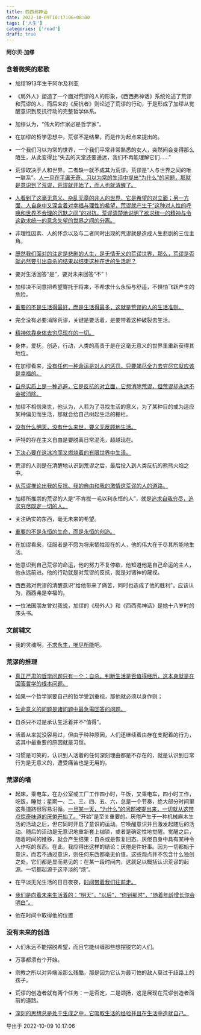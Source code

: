 ```yaml
---
title: 西西弗神话
date: 2022-10-09T10:17:06+08:00
tags: ['人生']
categories: ['read']
draft: true
---
```


**阿尔贝·加缪**


### 含着微笑的悲歌

* 加缪1913年生于阿尔及利亚

* 《局外人》塑造了一个面对荒谬的人的形象，《西西弗神话》系统论述了荒谬和荒谬的人，而后来的《反抗者》则论述了荒谬的行动，于是形成了加缪从觉醒意识到反抗行动的完整哲学体系。

* 加缪认为，“伟大的作家必是哲学家”。

* 在加缪的哲学思想中，荒谬不是结果，而是作为起点来提出的。

* 一个我们习以为常的世界，一个我们平常非常熟悉的女人，突然间会变得那么陌生，从此变得比“失去的天堂还要遥远，我们不再能理解它们……”

* 荒谬取决于人和世界，二者缺一就不成其为荒谬。荒谬是“人与世界之间的唯一联系”。[人一旦在平庸无奇、习以为常的生活中提出“为什么”的问题，那就是意识到了荒谬，荒谬就开始了，而人也就清醒了。]()

* [人看到了这毫无意义、杂乱无章的非人的世界，它是希望的对立面；另一方面，人自身中又深含着对幸福与理性的希望，荒谬就产生于“这种对人性的呼唤和世界不合理的沉默之间”的对抗，荒谬清楚地说明了欲求统一的精神与令这欲求统一的意念失望的世界之间的分离。]()

* 非理性因素、人的怀念以及与二者同时出现的荒谬就是造成人生悲剧的三位主角。

* [既然我们面对的注定是悲剧的人生，是无情无义的荒谬世界，那么，荒谬是否就必然要引出自杀的结果以结束这种在世的生活呢？]()

* 要对生活回答“是”，要对未来回答“不”！

* 加缪决不同意把希望寄托于将来，不希求什么永恒与舒适，不惧怕飞跃产生的危险。

* [重要的不是生活得最好，而是生活得最多，这就是荒谬的人的生活准则。]()

* 完全没有必要消除荒谬，关键是要活着，是要带着这种破裂去生活。

* [精神依靠身体去穷尽现在的一切。]()

* 身体，爱抚，创造，行动，人类的高贵于是在这毫无意义的世界里重新获得其地位。

* 在加缪看来，[没有任何一种命运是对人的惩罚，只要竭尽全力去穷尽它就应该是幸福的。]()

* [自杀实质上是一种逃避，它是反抗的对立面，它想消除荒谬，但荒谬却永远不会被消除。]()

* 加缪不相信来世，他认为，人若为了寻找生活的意义，为了某种目的或为适应某种偏见而生活，那就会给自己树起生活的栅栏。

* [没有什么明天，没有什么来世，要义无反顾地生活。]()

* 萨特的存在主义自由是要脱离日常混沌，超越现在。

* [下决心要在这冰冷而又燃烧着的有限世界中生活。]()

* 荒谬的人则是在清醒地认识到荒谬之后，最后投入到人类反抗的熊熊火焰之中。

* [从荒谬推论出我的反抗、我的自由和我的激情这荒谬的人的道路。]()

* 加缪所推崇的荒谬的人是“不肯拔一毛以利永恒的人”，就是[追求自我穷尽，追求穷尽既定一切的人。]()

* 关注确实的东西，毫无未来的希望。

* [重要的不是永恒的生命，而是永恒的创造。]()

* 在加缪看来，征服者是不愿为将来牺牲现在的人，他的伟大在于尽其所能地生活。

* 他意识到自己荒谬的命运，他的努力不复停歇，他知道他是自己命运的主人，他永远前进。他的行动就是对荒谬的反抗，就是对诸神的蔑视。

* 西西弗对荒谬的清醒意识“给他带来了痛苦，同时也造成了他的胜利”。应该认为，西西弗是幸福的。

* 一位法国朋友曾对我说，加缪的《局外人》和《西西弗神话》是她十八岁时的床头书。


### 文前辅文

* 我的灵魂啊，[不求永生，唯尽所能]()吧。


### 荒谬的推理

* [真正严肃的哲学问题只有一个：自杀。判断生活是否值得经历，这本身就是在回答哲学的根本问题。]()

* 如果一个哲学家要自己的哲学受到重视，那他就必须以身作则；

* [生命意义的问题是诸问题中最急需回答的问题。]()

* 自杀只不过是承认生活着并不“值得”。

* 活着从来就没容易过，但由于种种原因，人们还继续着由存在支配着的行为，这其中最重要的原因就是习惯。

* 习惯是可笑的，认识到人活着的任何深刻理由都是不存在的，就是认识到日常行为是无意义的，遭受痛苦也是无用的。


### 荒谬的墙

* 起床，乘电车，在办公室或工厂工作四小时，午饭，又乘电车，四小时工作，吃饭，睡觉；星期一、二、三、四、五、六，总是一个节奏，绝大部分时间里这条道路很容易沿循。[一旦某一天，“为什么”的问题被提出来，一切就从这带点惊奇味道的厌倦开始了。]()“开始”是至关重要的。厌倦产生于一种机械麻木生活的活动之后，但它同时开启了意识的运动。它唤醒意识并且激发起随后的活动。随后的活动是无意识地重新套上枷锁，或者是确定性地觉醒。觉醒之后，随着时间的推移，就会产生结果：自杀或是恢复旧态。厌倦自身中具有某种令人作呕的东西。在此，我应得出这样的结论：厌倦是件好事。因为一切都始于意识，而若不通过意识，则任何东西都毫无价值。这些观点并不包含什么独创之处。它们都是显而易见的：在某一段时间内，这就足以概括认识荒谬的起源。一切都起源于这平淡的“烦”。

* 在平淡无光生活的日日夜夜，[时间带着我们往前走。]()

* [我们是向着未来生活着的：“明天”，“以后”，“你到那时”，“随着年龄增长你会明白”。]()

* 他在时间中取得他的位置


### 没有未来的创造

* 人们永远不能摆脱希望，而且它能纠缠那些想摆脱它的人们。

* 万事都须有个开始。

* 宗教之所以对异端派那么残酷，那是因为它认为最可怕的敌人莫过于歧路上的孩子。

* 荒谬的创造者就有两个任务：一是否定，二是颂扬，这是展现在荒谬创造者面前的道路。

* [深刻的思想总是处于生成之中，它吸取生活的经验并且在生活中造就自己。]()

导出于 2022-10-09 10:17:06

